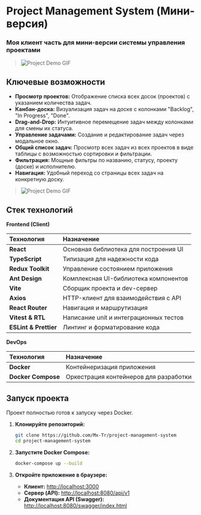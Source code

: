 # Project Management System (Мини-версия)

### Моя клиент часть для мини-версии системы управления проектами
> ![Project Demo GIF](https://media0.giphy.com/media/v1.Y2lkPTc5MGI3NjExaDNrbGtmOTNiN201Mmd2ZnlqN2t6cWQyM2Fvc2E4aHp4ZGlwZnNhYyZlcD12MV9pbnRlcm5hbF9naWZfYnlfaWQmY3Q9Zw/OGuEKEUUGkIVeoqMTk/giphy.gif)

 ## Ключевые возможности

* **Просмотр проектов:** Отображение списка всех досок (проектов) с указанием количества задач.
* **Канбан-доска:** Визуализация задач на доске с колонками "Backlog", "In Progress", "Done".
* **Drag-and-Drop:** Интуитивное перемещение задач между колонками для смены их статуса.
* **Управление задачами:** Создание и редактирование задач через модальное окно.
* **Общий список задач:** Просмотр всех задач из всех проектов в виде таблицы с возможностью сортировки и фильтрации.
* **Фильтрация:** Мощные фильтры по названию, статусу, проекту (доске) и исполнителю.
* **Навигация:** Удобный переход со страницы всех задач на конкретную доску. 
 
 

>![Project Demo GIF](https://media4.giphy.com/media/v1.Y2lkPTc5MGI3NjExNjlsdWkwb3ZoYmgwdXJveW4zN3RuYXBjamlucGh4ZnFkaGJicTB3bSZlcD12MV9pbnRlcm5hbF9naWZfYnlfaWQmY3Q9Zw/2OvbKibZy9eUITX6bu/giphy.gif)


## Стек технологий


<summary><strong>Frontend (Client)</strong></summary>

| Технология | Назначение |
| :--- | :--- |
| **React** | Основная библиотека для построения UI |
| **TypeScript** | Типизация для надежности кода |
| **Redux Toolkit** | Управление состоянием приложения |
| **Ant Design** | Комплексная UI-библиотека компонентов |
| **Vite** | Сборщик проекта и dev-сервер |
| **Axios** | HTTP-клиент для взаимодействия с API |
| **React Router** | Навигация и маршрутизация |
| **Vitest & RTL**| Написание unit и интеграционных тестов |
| **ESLint & Prettier** | Линтинг и форматирование кода |

<summary><strong>DevOps</strong></summary>

| Технология | Назначение |
| :--- | :--- |
| **Docker** | Контейнеризация приложения |
| **Docker Compose** | Оркестрация контейнеров для разработки |

## Запуск проекта

Проект полностью готов к запуску через Docker.

1.  **Клонируйте репозиторий:**

    ```bash
    git clone https://github.com/Mx-Tr/project-management-system
    cd project-management-system
    ```

2.  **Запустите Docker Compose:**

    ```bash
    docker-compose up --build
    ```

3.  **Откройте приложение в браузере:**
    * **Клиент:** [http://localhost:3000](http://localhost:3000)
    * **Сервер (API):** [http://localhost:8080/api/v1](http://localhost:8080/api/v1)
    * **Документация API (Swagger):** [http://localhost:8080/swagger/index.html](http://localhost:8080/swagger/index.html)
